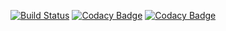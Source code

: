 [![Build Status](https://travis-ci.org/jortizsao/eternal-server-expressjs.svg?branch=master)](https://travis-ci.org/jortizsao/eternal-server-expressjs)
[![Codacy Badge](https://api.codacy.com/project/badge/Grade/758f5167c4e14b019e8c8dbee9c1b2f4)](https://www.codacy.com/app/jortizsao/eternal-server-expressjs?utm_source=github.com&amp;utm_medium=referral&amp;utm_content=jortizsao/eternal-server-expressjs&amp;utm_campaign=Badge_Grade)
[![Codacy Badge](https://api.codacy.com/project/badge/Coverage/758f5167c4e14b019e8c8dbee9c1b2f4)](https://www.codacy.com/app/jortizsao/eternal-server-expressjs?utm_source=github.com&utm_medium=referral&utm_content=jortizsao/eternal-server-expressjs&utm_campaign=Badge_Coverage)
